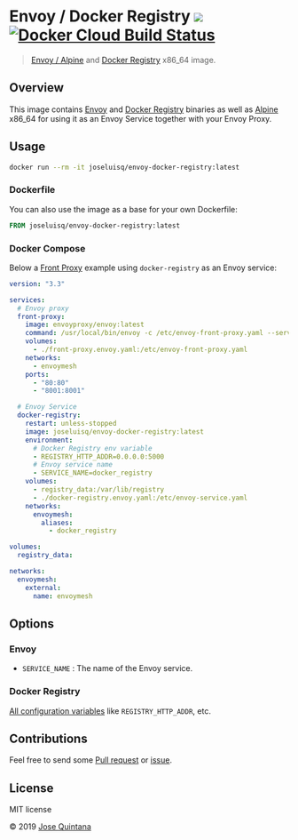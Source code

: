 # Envoy / Docker Registry [![](https://images.microbadger.com/badges/image/joseluisq/envoy-docker-registry.svg)](https://microbadger.com/images/joseluisq/envoy-docker-registry "Get your own image badge on microbadger.com") [![Docker Cloud Build Status](https://img.shields.io/docker/cloud/build/joseluisq/envoy-docker-registry.svg)](https://hub.docker.com/r/joseluisq/envoy-docker-registry)

> [Envoy / Alpine](https://hub.docker.com/r/envoyproxy/envoy-alpine) and [Docker Registry](https://hub.docker.com/_/registry) x86_64 image.

## Overview

This image contains [Envoy](https://github.com/envoyproxy/envoy/blob/master/ci/Dockerfile-envoy-alpine) and [Docker Registry](https://github.com/docker/distribution-library-image) binaries as well as [Alpine](https://github.com/frol/docker-alpine-glibc) x86_64 for using it as an Envoy Service together with your Envoy Proxy.

## Usage

```sh
docker run --rm -it joseluisq/envoy-docker-registry:latest
```

### Dockerfile

You can also use the image as a base for your own Dockerfile:

```Dockerfile
FROM joseluisq/envoy-docker-registry:latest
```

### Docker Compose

Below a [Front Proxy](https://www.envoyproxy.io/docs/envoy/latest/start/sandboxes/front_proxy) example using `docker-registry` as an Envoy service:

```yml
version: "3.3"

services:
  # Envoy proxy
  front-proxy:
    image: envoyproxy/envoy:latest
    command: /usr/local/bin/envoy -c /etc/envoy-front-proxy.yaml --service-cluster front-proxy
    volumes:
      - ./front-proxy.envoy.yaml:/etc/envoy-front-proxy.yaml
    networks:
      - envoymesh
    ports:
      - "80:80"
      - "8001:8001"

  # Envoy Service
  docker-registry:
    restart: unless-stopped
    image: joseluisq/envoy-docker-registry:latest
    environment:
      # Docker Registry env variable
      - REGISTRY_HTTP_ADDR=0.0.0.0:5000
      # Envoy service name
      - SERVICE_NAME=docker_registry
    volumes:
      - registry_data:/var/lib/registry
      - ./docker-registry.envoy.yaml:/etc/envoy-service.yaml
    networks:
      envoymesh:
        aliases:
          - docker_registry

volumes:
  registry_data:

networks:
  envoymesh:
    external:
      name: envoymesh
```

## Options

### Envoy

- `SERVICE_NAME` : The name of the Envoy service.

### Docker Registry

[All configuration variables](https://docs.docker.com/registry/configuration/) like `REGISTRY_HTTP_ADDR`, etc.

## Contributions

Feel free to send some [Pull request](https://github.com/joseluisq/envoy-docker-registry/pulls) or [issue](https://github.com/joseluisq/envoy-docker-registry/issues).

## License
MIT license

© 2019 [Jose Quintana](https://git.io/joseluisq)
